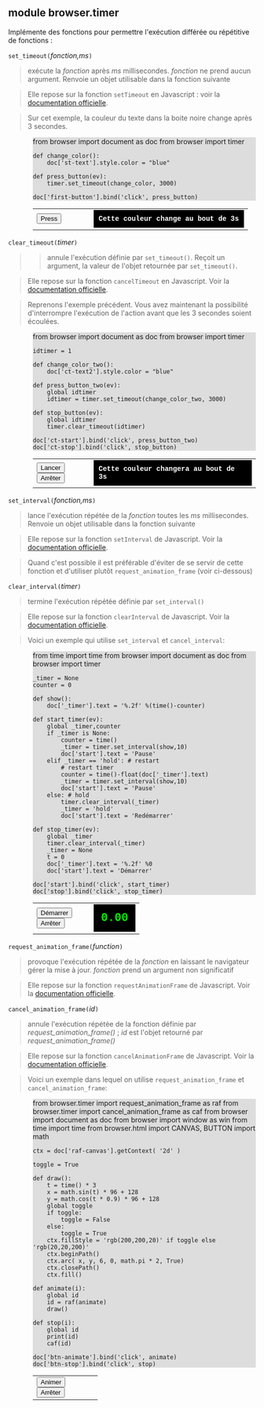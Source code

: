 module **browser.timer**
------------------------

Implémente des fonctions pour permettre l'exécution différée ou répétitive de fonctions :

`set_timeout(`_fonction,ms_`)`
> exécute la *fonction* après *ms* millisecondes. *fonction* ne prend aucun argument. Renvoie un objet utilisable dans la fonction suivante

> Elle repose sur la fonction `setTimeout` en Javascript : voir la [documentation officielle](http://www.w3.org/TR/2011/WD-html5-20110525/timers.html#dom-windowtimers-settimeout).

> Sur cet exemple, la couleur du texte dans la boite noire change après 3 secondes.

<div style="padding-left:50px;">
<div id="st-example" style="background-color:#dddddd;">
    from browser import document as doc
    from browser import timer
    
    def change_color():
        doc['st-text'].style.color = "blue"
    
    def press_button(ev):
        timer.set_timeout(change_color, 3000)

    doc['first-button'].bind('click', press_button)
</div>

<script type="text/python">
from browser import document

exec(document["st-example"].text)
</script>

<table cellpadding=10>
<tr>
<td style="width:100px;">
<button id="first-button">Press</button>
</td>
<td>
<div id="st-text" style="background-color:black;color:#ffffff;padding:10px;font-family:courier;font-weight:bold;font-size:14px;">Cette couleur change au bout de 3s</div>
</td>
</tr>
</table>
</div>

`clear_timeout(`_timer_`)`
> > annule l'exécution définie par `set_timeout()`. Reçoit un argument, la valeur de l'objet retournée par `set_timeout()`. 

> Elle repose sur la fonction `cancelTimeout` en Javascript. Voir la  [documentation officielle](http://www.w3.org/TR/2011/WD-html5-20110525/timers.html#dom-windowtimers-cleartimeout).

> Reprenons l'exemple précédent. Vous avez maintenant la possibilité d'interrompre l'exécution de l'action avant que les 3 secondes soient écoulées.

<div style="padding-left:50px;">
<div id="ct-example" style="background-color:#dddddd;">
    from browser import document as doc
    from browser import timer
    
    idtimer = 1
    
    def change_color_two():
        doc['ct-text2'].style.color = "blue"
    
    def press_button_two(ev):
        global idtimer
        idtimer = timer.set_timeout(change_color_two, 3000)
        
    def stop_button(ev):
        global idtimer
        timer.clear_timeout(idtimer)

    doc['ct-start'].bind('click', press_button_two)
    doc['ct-stop'].bind('click', stop_button)
    
</div>

<script type="text/python">
from browser import document

exec(document["ct-example"].text)
</script>

<table cellpadding=10>
<tr>
<td style="width:100px;">
<button id="ct-start">Lancer</button>
<br>
<button id="ct-stop">Arrêter</button>
</td>
<td>
<div id="ct-text2" style="background-color:black;color:#ffffff;padding:10px;font-family:courier;font-weight:bold;font-size:14px;">Cette couleur changera au bout de 3s</div>
</td>
</tr>
</table>
</div>

`set_interval(`_fonction,ms_`)`
> lance l'exécution répétée de la *fonction* toutes les *ms* millisecondes. Renvoie un objet utilisable dans la fonction suivante

> Elle repose sur la fonction `setInterval` de Javascript. Voir la [documentation officielle](http://www.w3.org/TR/2011/WD-html5-20110525/timers.html#dom-windowtimers-setinterval).

> Quand c'est possible il est préférable d'éviter de se servir de cette fonction et d'utiliser plutôt `request_animation_frame` (voir ci-dessous)

`clear_interval(`_timer_`)`
> termine l'exécution répétée définie par `set_interval()`

> Elle repose sur la fonction `clearInterval` de Javascript. Voir la  [documentation officielle](http://www.w3.org/TR/2011/WD-html5-20110525/timers.html#dom-windowtimers-clearinterval).

> Voici un exemple qui utilise `set_interval` et `cancel_interval`:

<div style="padding-left:50px;">
<div id="py-source" style="background-color:#dddddd;">
    from time import time
    from browser import document as doc
    from browser import timer
    
    _timer = None
    counter = 0
    
    def show():
        doc['_timer'].text = '%.2f' %(time()-counter)
    
    def start_timer(ev):
        global _timer,counter
        if _timer is None:
            counter = time()
            _timer = timer.set_interval(show,10)
            doc['start'].text = 'Pause'
        elif _timer == 'hold': # restart
            # restart timer
            counter = time()-float(doc['_timer'].text)
            _timer = timer.set_interval(show,10)
            doc['start'].text = 'Pause'
        else: # hold
            timer.clear_interval(_timer)
            _timer = 'hold'
            doc['start'].text = 'Redémarrer'
    
    def stop_timer(ev):
        global _timer
        timer.clear_interval(_timer)
        _timer = None
        t = 0
        doc['_timer'].text = '%.2f' %0
        doc['start'].text = 'Démarrer'

    doc['start'].bind('click', start_timer)
    doc['stop'].bind('click', stop_timer)
</div>

<script type='text/python'>
from browser import document

exec(document['py-source'].text)
</script>

<table cellpadding=10>
<tr>
<td style="width:100px;">
<button id="start">Démarrer</button>
<br><button id="stop">Arrêter</button>
</td>
<td>
<div id="_timer" style="background-color:black;color:#0F0;padding:15px;font-family:courier;font-weight:bold;font-size:23px;">0.00</div>
</td>
</tr>
</table>
</div>

`request_animation_frame(`_function_`)`
> provoque l'exécution répétée de la *fonction* en laissant le navigateur gérer la mise à jour. *fonction* prend un argument non significatif

> Elle repose sur la fonction `requestAnimationFrame` de Javascript. Voir la  [documentation officielle](http://www.w3.org/TR/animation-timing/#dom-windowanimationtiming-requestanimationframe). 

`cancel_animation_frame(`_id_`)`
> annule l'exécution répétée de la fonction définie par *request_animation_frame()* ; *id* est l'objet retourné par *request_animation_frame()*

> Elle repose sur la fonction `cancelAnimationFrame` de Javascript. Voir la [documentation officielle](http://www.w3.org/TR/animation-timing/#dom-windowanimationtiming-cancelanimationframe).

> Voici un exemple dans lequel on utilise `request_animation_frame` et `cancel_animation_frame`:

<div style="padding-left:50px;">
<div id="raf-example" style="background-color:#dddddd;">
    from browser.timer import request_animation_frame as raf
    from browser.timer import cancel_animation_frame as caf
    from browser import document as doc
    from browser import window as win
    from time import time
    from browser.html import CANVAS, BUTTON
    import math

    ctx = doc['raf-canvas'].getContext( '2d' ) 

    toggle = True

    def draw():
        t = time() * 3
        x = math.sin(t) * 96 + 128
        y = math.cos(t * 0.9) * 96 + 128
        global toggle
        if toggle:
            toggle = False
        else:
            toggle = True
        ctx.fillStyle = 'rgb(200,200,20)' if toggle else 'rgb(20,20,200)'
        ctx.beginPath()
        ctx.arc( x, y, 6, 0, math.pi * 2, True)
        ctx.closePath()
        ctx.fill()

    def animate(i):
        global id
        id = raf(animate)
        draw()

    def stop(i):
        global id
        print(id)
        caf(id)

    doc['btn-animate'].bind('click', animate)
    doc['btn-stop'].bind('click', stop)
</div>

<script type='text/python'>
from browser import document

exec(document['raf-example'].text)
</script>

<table cellpadding=10>
<tr>
<td style="width:100px;">
<button id="btn-animate" type="button">Animer</button>
<br>
<button id="btn-stop" type="button">Arrêter</button>
</td>
<td>
<canvas id="raf-canvas" width=256 height=256></canvas>
</td>
</tr>
</table>
</div>

